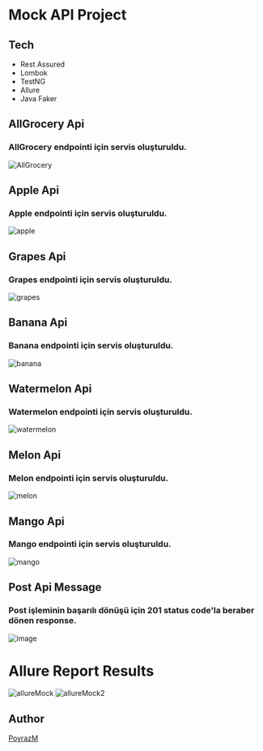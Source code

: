 # Mock API Project
## Tech
- Rest Assured
- Lombok
- TestNG
- Allure
- Java Faker


## AllGrocery Api
### AllGrocery endpointi için servis oluşturuldu.
![AllGrocery](https://user-images.githubusercontent.com/105527159/185821889-a51fcd60-ab24-4567-bccd-1ada8697d099.PNG)


## Apple Api
### Apple endpointi için servis oluşturuldu.
![apple](https://user-images.githubusercontent.com/105527159/185822065-5b59c12e-3eb4-4689-bc2d-3ea1c9ecc923.PNG)

## Grapes Api
### Grapes endpointi için servis oluşturuldu.
![grapes](https://user-images.githubusercontent.com/105527159/185822159-cc91a013-2cc6-4278-8870-58d7d471f37b.PNG)

## Banana Api
### Banana endpointi için servis oluşturuldu.
![banana](https://user-images.githubusercontent.com/105527159/185822327-ab5d1423-ad65-4a49-b21d-5e895604cf03.PNG)

## Watermelon Api
### Watermelon endpointi için servis oluşturuldu.
![watermelon](https://user-images.githubusercontent.com/105527159/185822437-b581ee92-b9ca-4f61-9a01-d0d646bc5d0f.PNG)

## Melon Api 
### Melon endpointi için servis oluşturuldu.
![melon](https://user-images.githubusercontent.com/105527159/185822586-0cf7dcce-298c-43e9-ba8d-51f29fefa8c2.PNG)

## Mango Api
### Mango endpointi için servis oluşturuldu.
![mango](https://user-images.githubusercontent.com/105527159/185822704-6bb7d205-cc6d-49b2-bbcb-b26575fc7d97.PNG)

## Post Api Message
### Post işleminin başarılı dönüşü için 201 status code'la beraber dönen response.
![image](https://user-images.githubusercontent.com/105527159/185823499-a1d8f7e2-46cb-4167-893e-5a46292ebc76.png)

# Allure Report Results
![allureMock](https://user-images.githubusercontent.com/105527159/185823643-8cd7110f-c433-4f97-8ef8-cdbe5a665cc9.PNG)
![allureMock2](https://user-images.githubusercontent.com/105527159/185823693-b4784835-46e1-4128-ab0d-e40436155f68.PNG)



## Author
[PoyrazM](https://github.com/PoyrazM)
